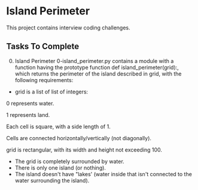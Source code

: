 # Island Perimeter
This project contains interview coding challenges.

## Tasks To Complete
 0. Island Perimeter
0-island_perimeter.py contains a module with a function having the prototype function def island_perimeter(grid):, which returns the perimeter of the island described in grid, with the following requirements:
* grid is a list of list of integers:
>>
0 represents water.
>>
1 represents land.
>>
Each cell is square, with a side length of 1.
>>
Cells are connected horizontally/vertically (not diagonally).
>>
grid is rectangular, with its width and height not exceeding 100.
* The grid is completely surrounded by water.
* There is only one island (or nothing).
* The island doesn't have "lakes' (water inside that isn't connected to the water surrounding the island).